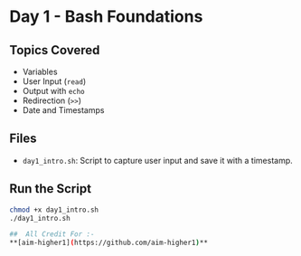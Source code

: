 # Day 1 - Bash Foundations

## Topics Covered
- Variables
- User Input (`read`)
- Output with `echo`
- Redirection (`>>`)
- Date and Timestamps

## Files
- `day1_intro.sh`: Script to capture user input and save it with a timestamp.

## Run the Script
```bash
chmod +x day1_intro.sh
./day1_intro.sh

##  All Credit For :-
**[aim-higher1](https://github.com/aim-higher1)**